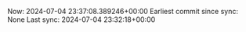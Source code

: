 Now: 2024-07-04 23:37:08.389246+00:00 Earliest commit since sync: None Last sync: 2024-07-04 23:32:18+00:00
